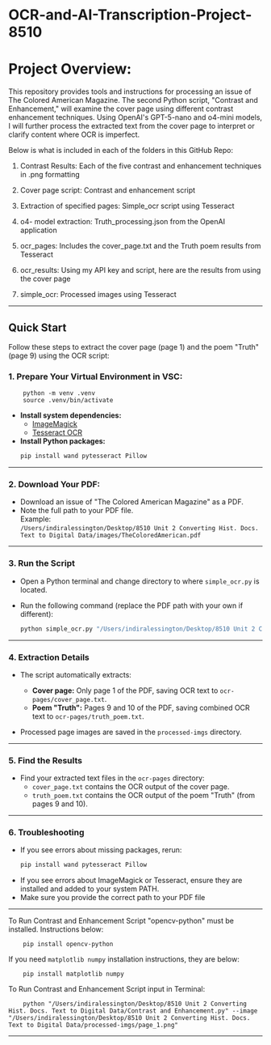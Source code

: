 # OCR-and-AI-Transcription-Project-8510

# Project Overview:

This repository provides tools and instructions for processing an issue of The Colored American Magazine. The second Python script, "Contrast and Enhancement," will examine the cover page using different contrast enhancement techniques. Using OpenAI's GPT-5-nano and o4-mini models, I will further process the extracted text from the cover page to interpret or clarify content where OCR is imperfect. 

Below is what is included in each of the folders in this GitHub Repo:

1. Contrast Results:
        Each of the five contrast and enhancement techniques in .png formatting


2. Cover page script:
        Contrast and enhancement script

	
3. Extraction of specified pages:
        Simple_ocr script using Tesseract


4. o4- model extraction:
        Truth_processing.json from the OpenAI application


5. ocr_pages:
        Includes the cover_page.txt and the Truth poem results from Tesseract


6. ocr_results:
        Using my API key and script, here are the results from using the cover page


7. simple_ocr:
        Processed images using Tesseract
    

_________________________________________________________________________________________________________________________________________________________________________________________

## Quick Start

Follow these steps to extract the cover page (page 1) and the poem "Truth" (page 9) using the OCR script:

### 1. Prepare Your Virtual Environment in VSC:
		python -m venv .venv
		source .venv/bin/activate

- **Install system dependencies:**
  - [ImageMagick](https://imagemagick.org/script/download.php)
  - [Tesseract OCR](https://tesseract-ocr.github.io/)
- **Install Python packages:**
  ```python
  pip install wand pytesseract Pillow
  ```
_________________________________________________________________________________________________________________________________________________________________________________________
### 2. Download Your PDF:

- Download an issue of "The Colored American Magazine" as a PDF.
- Note the full path to your PDF file.  
  Example:  
  `/Users/indiralessington/Desktop/8510 Unit 2 Converting Hist. Docs. Text to Digital Data/images/TheColoredAmerican.pdf`

_________________________________________________________________________________________________________________________________________________________________________________________
### 3. Run the Script

- Open a Python terminal and change directory to where `simple_ocr.py` is located.
- Run the following command (replace the PDF path with your own if different):

  ```python
  python simple_ocr.py "/Users/indiralessington/Desktop/8510 Unit 2 Converting Hist. Docs. Text to Digital Data/images/TheColoredAmerican.pdf"
  ```
_________________________________________________________________________________________________________________________________________________________________________________________
### 4. Extraction Details

- The script automatically extracts:
  - **Cover page:** Only page 1 of the PDF, saving OCR text to `ocr-pages/cover_page.txt`.
  - **Poem "Truth":** Pages 9 and 10 of the PDF, saving combined OCR text to `ocr-pages/truth_poem.txt`.

- Processed page images are saved in the `processed-imgs` directory.

_________________________________________________________________________________________________________________________________________________________________________________________
### 5. Find the Results

- Find your extracted text files in the `ocr-pages` directory:
  - `cover_page.txt` contains the OCR output of the cover page.
  - `truth_poem.txt` contains the OCR output of the poem "Truth" (from pages 9 and 10).


_________________________________________________________________________________________________________________________________________________________________________________________
### 6. Troubleshooting

- If you see errors about missing packages, rerun:
  ```bash
  pip install wand pytesseract Pillow
  ```
- If you see errors about ImageMagick or Tesseract, ensure they are installed and added to your system PATH.
- Make sure you provide the correct path to your PDF file



_________________________________________________________________________________________________________________________________________________________________________________________
To Run Contrast and Enhancement Script "opencv-python" must be installed. Instructions below:

	    pip install opencv-python

If you need `matplotlib numpy` installation instructions, they are below:

		pip install matplotlib numpy

To Run Contrast and Enhancement Script input in Terminal:

		python "/Users/indiralessington/Desktop/8510 Unit 2 Converting Hist. Docs. Text to Digital Data/Contrast and Enhancement.py" --image "/Users/indiralessington/Desktop/8510 Unit 2 Converting Hist. Docs. Text to Digital Data/processed-imgs/page_1.png"

_________________________________________________________________________________________________________________________________________________________________________________________



